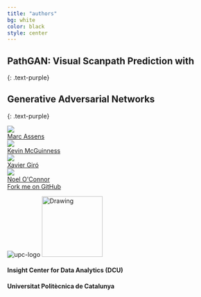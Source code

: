 ```yaml
---
title: "authors"
bg: white
color: black
style: center
---
```





## PathGAN: Visual Scanpath Prediction with
{: .text-purple}
## Generative Adversarial Networks
{: .text-purple}

<div class="author">
    <a href="https://imatge.upc.edu/web/people/amaia-salvador" target="_blank">
      <div class="authorphoto"><img src="./assets/amaia.jpg"></div>
      <div>Marc Assens</div>
    </a>
</div>
<div class="author">
    <a href="https://www.bsc.es/bellver-bueno-miriam" target="_blank">
      <div class="authorphoto"><img src="./assets/miriam.jpg"></div>
      <div>Kevin McGuinness</div>
    </a>
</div>
<div class="author">
    <a href="https://github.com/mbaradad" target="_blank">
      <div class="authorphoto"><img src="./assets/manel.jpg"></div>
      <div>Xavier Giró</div>
    </a>
</div>
<div class="author">
    <a href="https://imatge.upc.edu/web/people/xavier-giro" target="_blank">
      <div class="authorphoto"><img src="./assets/xavi.jpg"></div>
      <div>Noel O'Connor</div>
    </a>
</div>
<span id="forkongithub">
  <a href="{{ site.source_link }}" class="bg-blue">
    Fork me on GitHub
  </a>
</span>


![upc-logo](https://imatge.upc.edu/web/sites/default/files/UPC-SIMBOL-positiu-p3005%20%281%29.png)
<img src="http://mmb.irbbarcelona.org/NAFlex/images/BSC-Logo.png" alt="Drawing" style="width: 140px;"/>

#### Insight Center for Data Analytics (DCU) 
#### Universitat Politècnica de Catalunya

